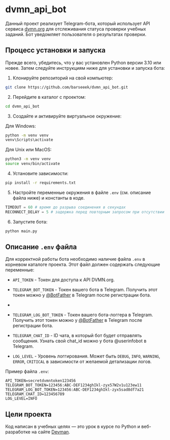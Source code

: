 # dvmn_api_bot


Данный проект реализует Telegram-бота, который использует API сервиса [dvmn.org](dvmn.org) для отслеживания статуса проверки учебных заданий. Бот уведомляет пользователя о результатах проверки.

## Процесс установки и запуска

Прежде всего, убедитесь, что у вас установлен Python версии 3.10 или новее. Затем следуйте инструкциям ниже для установки и запуска бота:

1. Клонируйте репозиторий на свой компьютер:

```bash
git clone https://github.com/barseeek/dvmn_api_bot.git
```

2. Перейдите в каталог с проектом:

```bash
cd dvmn_api_bot
```

3. Создайте и активируйте виртуальное окружение:

Для Windows:

```bash
python -m venv venv
venv\Scripts\activate
```

Для Unix или MacOS:

```bash
python3 -m venv venv
source venv/bin/activate
```

4. Установите зависимости:

```bash
pip install -r requirements.txt
```

5. Настройте переменные окружения в файле `.env` (см. описание файла ниже) и константы в коде.
```python
TIMEOUT = 60 # время до разрыва соединения в секундах 
RECONNECT_DELAY = 5 # задержка перед повторным запросом при отсутствии соединения в секундах 
```

6. Запустите бота:

```bash
python main.py
```

## Описание `.env` файла

Для корректной работы бота необходимо наличие файла `.env` в корневом каталоге проекта. Этот файл должен содержать следующие переменные:

- `API_TOKEN` - Токен для доступа к API DVMN.org.

- `TELEGRAM_BOT_TOKEN` - Токен вашего бота в Telegram. Получить этот токен можно у [@BotFather](https://t.me/BotFather) в Telegram после регистрации бота.
- 
- `TELEGRAM_LOG_BOT_TOKEN` - Токен вашего бота-логгера в Telegram. Получить этот токен можно у [@BotFather](https://t.me/BotFather) в Telegram после регистрации бота.

- `TELEGRAM_CHAT_ID` - ID чата, в который бот будет отправлять сообщения. Узнать свой chat_id можно у бота @userinfobot в Telegram.

- `LOG_LEVEL` - Уровень логгирования. Может быть `DEBUG`, `INFO`, `WARNING`, `ERROR`, `CRITICAL` в зависимости от желаемой детализации логов.

Пример файла `.env`:

```
API_TOKEN=secretdvmntoken123456
TELEGRAM_BOT_TOKEN=123456:ABC-DEF1234ghIkl-zyx57W2v1u123ew11
TELEGRAM_LOG_BOT_TOKEN=123456:ABC-DEF1234ghIkl-zyx5sad8df7a21
TELEGRAM_CHAT_ID=123456789
LOG_LEVEL=INFO
```

## Цели проекта

Код написан в учебных целях — это урок в курсе по Python и веб-разработке на сайте [Devman](https://dvmn.org).